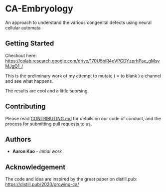 # CA-Embryology

An approach to understand the various congenital defects using neural cellular automata

## Getting Started

Checkout here: https://colab.research.google.com/drive/170U5oiR4oVPCDYzprhPae_gMsvMJgQ1_/

This is the preliminary work of my attempt to mutate ( = to blank ) a channel and see what happens.

The results are cool and a little suprsing.

## Contributing

Please read [CONTRIBUTING.md](https://gist.github.com/PurpleBooth/b24679402957c63ec426) for details on our code of conduct, and the process for submitting pull requests to us.

## Authors

* **Aaron Kao** - *Initial work* 

## Acknowledgement

The code and idea are inspired by the great paper on distill.pub: https://distill.pub/2020/growing-ca/
